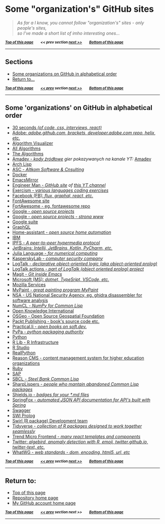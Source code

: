 <a name="0"><a name="pgtop">

# Some "organization's" GitHub sites</a></a>

> _As far a I know, you cannot follow "organization's" sites - only people's sites, <br> so I've made a short list of imho interesting ones..._

<sub>**_[Top of this page](#pgtop)&emsp;&emsp;<< prev section [next >>](#1)&emsp;&emsp;[Bottom of this page](#returnto)_**</sub>

---

<a name="1"><a name="sections">

## Sections</a></a>

- [Some organizations on GitHub in alphabetical order](#someorgalphord)
- [Return to...](#returnto)

<sub>**_[Top of this page](#pgtop)&emsp;&emsp;[<< prev](#0) section [next >>](#2)&emsp;&emsp;[Bottom of this page](#returnto)_**</sub>

---

<a name="2"><a name="someorgalphord">

## Some 'organizations' on GitHub in alphabetical order</a></a>


- [30 seconds _(of code, css, interviews, react)_](https://github.com/30-seconds)
- [Adobe: _adobe.github.com, brackets, developer.adobe.com repo, helix, etc._](https://github.com/adobe/)
- [Algorithm Visualizer](https://github.com/algorithm-visualizer)
- [All Algorithms](https://github.com/AllAlgorithms)
- [The Algorithms](https://github.com/TheAlgorithms)
- [Amadev - _kody źródłowe_](https://github.com/amadevBox) _gier pokazywanych na kanale YT:_ [Amadev](https://www.youtube.com/channel/UCCJrX72dtaiFq1Dh3tjfE2g)
- [Arch Lisp](https://github.com/archlisp)
- [ASC - _Altkom Software & Cnsulting_](https://github.com/asc-lab)
- [Docker](https://github.com/docker)
- [EmacsMirror](https://github.com/emacsmirror)
- [Engineer Man - _GitHub site_](https://github.com/engineer-man) _of [this YT channel](https://www.youtube.com/channel/UCrUL8K81R4VBzm-KOYwrcxQ/)_
- [Exercism - _various languages coding exercises_](https://github.com/exercism)
- [Facebook (FB): _flux, graphql, react, etc._](https://github.com/facebook)
- [FontAwesome site](https://fontawesome.com/)
- [FortAwesome - eg. fontawesome repo](https://github.com/FortAwesome)
- [Google - _open source projects_](https://github.com/google)
- [Google - _open source projects - strona www_](https://opensource.google.com/)
- [Google suite](https://github.com/gsuitedevs)
- [GraphQL](https://github.com/graphql)
- [Home-assistant - _open source home automation_](https://github.com/home-assistant)
- [IBM](https://github.com/IBM/)
- [IPFS - _A peer-to-peer hypermedia protocol_](https://github.com/ipfs)
- [JetBrains: _Intellij, JetBrains, Kotlin, PyCharm, etc._](https://github.com/JetBrains)
- [Julia Language - _for numerical computing_](https://github.com/JuliaLang)
- [KasperskyLab - _computer security company_](https://github.com/KasperskyLab)
- [LogTalk - _declarative object-oriented logic (aka object-oriented prolog)_](https://github.com/LogtalkDotOrg)
- [LogTalk actions - _part of LogTalk (object oriented prolog) project_](https://github.com/logtalk-actions)
- [Magit - _Git inside Emacs_](https://github.com/magit)
- [Microsoft (MS): _dotnet, TypeSript, VSCode, etc._](https://github.com/Microsoft)
- [Mozilla Services](https://github.com/mozilla-services)
- [MyPaint - _great painting program MyPaint_](https://github.com/mypaint)
- [NSA - US National Security Agency, eg. ghidra disassembler for software analysis](https://github.com/NationalSecurityAgency)
- [NumCL - _NumPy for Common Lisp_](https://github.com/numcl)
- [Open Knowledge International](https://github.com/okfn)
- [OSGeo - Open Source Geospatial Foundation](https://github.com/OSGeo)
- [Packt Publishing - book's source code etc.](https://github.com/PacktPublishing)
- [Practical.li - _open books on soft.dev._](https://github.com/practicalli)
- [PyPa - _python packaging authority_](https://github.com/pypa)
- [Python](https://github.com/python)
- [R Lib - R Infrastructure](https://github.com/r-lib)
- [R Studio](https://github.com/rstudio)
- [RealPython](https://github.com/realpython)
- [Reason CMS - content management system for higher education organizations](https://github.com/reasoncms)
- [Ruby](https://github.com/ruby)
- [SAP](https://github.com/SAP)
- [SBCL - _Steel Bank Common Lisp_](https://github.com/sbcl)
- [SharpLispers - _people who mantain abandoned Common Lisp packages_](https://github.com/sharplispers)
- [Shields.io - _badges for your *.md files_](https://github.com/badges)
- [SpringFox - _automated JSON API documentation for API's built with Spring_](https://github.com/springfox)
- [Swagger](https://github.com/swagger-api)
- [SWI Prolog](https://github.com/SWI-Prolog)
- [Swirl (R package) Development team](https://github.com/swirldev)
- [Tidyverse - _collection of R packages designed to work together seamlessly_](https://github.com/tidyverse)
- [Trend Micro Frontend - _many react templates and components_](https://github.com/trendmicro-frontend)
- [Twitter: _algebird, anomaly detection with R, emoji, twitter.github.io, twitter-text, etc._](https://github.com/twitter)
- [WhatWG - _web standards - dom, encoding, html5, url, etc_](https://github.com/whatwg)

<sub>**_[Top of this page](#pgtop)&emsp;&emsp;[<< prev](#1) section [next >>](#3)&emsp;&emsp;[Bottom of this page](#returnto)_**</sub>

---

<a name="3"><a name="returnto">

## Return to:</a></a>

- [Top of this page](#pgtop)
- [Repository home page](../README.md#pgtop)
- [My GitHub account home page](https://github.com/ktprezes)

<sub>**_[Top of this page](#pgtop)&emsp;&emsp;[<< prev](#2) section next >>&emsp;&emsp;[Bottom of this page](#returnto)_**</sub>

---
